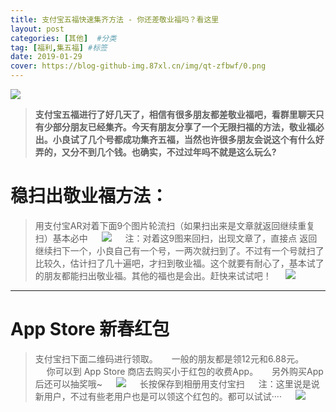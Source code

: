 ```yaml
---
title: 支付宝五福快速集齐方法 - 你还差敬业福吗？看这里
layout: post
categories: [其他]  #分类
tag: [福利,集五福] #标签
date: 2019-01-29
cover: https://blog-github-img.87xl.cn/img/qt-zfbwf/0.png
---
```


![](https://blog-github-img.87xl.cn/img/qt-zfbwf/0.png)

<!-- more -->

> **支付宝五福进行了好几天了，相信有很多朋友都差敬业福吧，看群里聊天只有少部分朋友已经集齐。今天有朋友分享了一个无限扫福的方法，敬业福必出。小良试了几个号都成功集齐五福，当然也许很多朋友会说这个有什么好弄的，又分不到几个钱。也确实，不过过年吗不就是这么玩么?**

**稳扫出敬业福方法：**
======
> 用支付宝AR对着下面9个图片轮流扫（如果扫出来是文章就返回继续重复扫）基本必中
> 　
> ![](https://blog-github-img.87xl.cn/img/qt-zfbwf/1.png)
> 　
> 注：对着这9图来回扫，出现文章了，直接点 返回 继续扫下一个，小良自己有一个号，一两次就扫到了。不过有一个号就扫了比较久，估计扫了几十遍吧，才扫到敬业福。这个就要有耐心了，基本试了的朋友都能扫出敬业福。其他的福也是会出。赶快来试试吧！
> 　
> ![](https://blog-github-img.87xl.cn/img/qt-zfbwf/2.jpg)

---

**App Store 新春红包**
======
> 支付宝扫下面二维码进行领取。
> 　
> 一般的朋友都是领12元和6.88元。
> 　
> 你可以到 App Store 商店去购买小于红包的收费App。
> 　
> 另外购买App后还可以抽奖哦~
> 　
> ![](https://blog-github-img.87xl.cn/img/qt-zfbwf/3.jpg)
>　
> 长按保存到相册用支付宝扫
>　
> 注：这里说是说新用户，不过有些老用户也是可以领这个红包的。都可以试试····
>　
> ![](https://blog-github-img.87xl.cn/img/qt-zfbwf/4.jpg)

